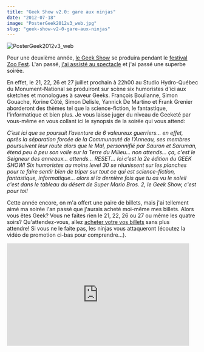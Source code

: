 ```yaml
---
title: "Geek Show v2.0: gare aux ninjas"
date: "2012-07-18"
image: "PosterGeek2012v3_web.jpg"
slug: "geek-show-v2-0-gare-aux-ninjas"
---
```


![](images/PosterGeek2012v3_web.jpg "PosterGeek2012v3_web")

Pour une deuxième année, [le Geek Show](https://www.zoofest.com/en/node/2209) se produira pendant le [festival Zoo Fest](https://www.zoofest.com). L'an passé, [j'ai assisté au spectacle](https://fred.dev/lache-ton-ordi-pour-une-soiree-au-geek-show/) et j'ai passé une superbe soirée.

En effet, le 21, 22, 26 et 27 juillet prochain à 22h00 au Studio Hydro-Québec du Monument-National se produiront sur scène six humoristes d'ici aux sketches et monologues à saveur Geeks. François Boulianne, Simon Gouache, Korine Côté, Simon Delisle, Yannick De Martino et Frank Grenier aborderont des thèmes tel que la science-fiction, le fantastique, l'informatique et bien plus. Je vous laisse juger du niveau de Geeketé par vous-même en vous collant ici le synopsis de la soirée qui vous attend:

_C’est ici que se poursuit l’aventure de 6 valeureux guerriers... en effet, après la séparation forcée de la Communauté de l'Anneau, ses membres poursuivent leur route alors que le Mal, personnifié par Sauron et Saruman, étend peu à peu son voile sur la Terre du Milieu... non attends... ça, c'est le Seigneur des anneaux... attends... RESET... Ici c’est la 2e édition du GEEK SHOW! Six humoristes au moins level 30 se réunissent sur les planches pour te faire sentir bien de triper sur tout ce qui est science-fiction, fantastique, informatique... alors si la dernière fois que tu as vu le soleil c'est dans le tableau du désert de Super Mario Bros. 2, le Geek Show, c'est pour toi!_

Cette année encore, on m'a offert une paire de billets, mais j'ai tellement aimé ma soirée l'an passé que j'aurais acheté moi-même mes billets. Alors vous êtes Geek? Vous ne faites rien le 21, 22, 26 ou 27 ou même les quatre soirs? Qu'attendez-vous, allez [acheter votre vos billets](https://www.zoofest.com/en/node/2209) sans plus attendre! Si vous ne le faite pas, les ninjas vous attaqueront (écoutez la vidéo de promotion ci-bas pour comprendre...).

<iframe width="480" height="270" src="https://www.youtube.com/embed/1BDB7TMNW_Y?feature=oembed" frameborder="0" allowfullscreen></iframe>
